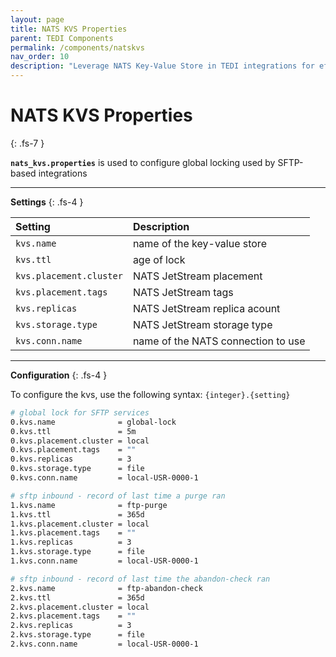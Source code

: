 ```yaml
---
layout: page
title: NATS KVS Properties
parent: TEDI Components
permalink: /components/natskvs
nav_order: 10
description: "Leverage NATS Key-Value Store in TEDI integrations for efficient data storage and retrieval, enhancing communication between enterprise components"
---
```


# NATS KVS Properties
{: .fs-7 }

**`nats_kvs.properties`** is used to configure global locking used by SFTP-based integrations

---

**Settings**
{: .fs-4 }


| **Setting**                    | **Description**          |
|:------------------------------|:--------------------------|
| `kvs.name`                    | name of the key-value store |
| `kvs.ttl`                     | age of lock |
| `kvs.placement.cluster`       | NATS JetStream placement |
| `kvs.placement.tags`          | NATS JetStream tags |
| `kvs.replicas `               | NATS JetStream replica acount |
| `kvs.storage.type`            | NATS JetStream storage type |
| `kvs.conn.name`               | name of the NATS connection to use |


---

**Configuration**
{: .fs-4 }

To configure the kvs, use the following syntax: `{integer}.{setting}`

```sh
# global lock for SFTP services
0.kvs.name              = global-lock
0.kvs.ttl               = 5m
0.kvs.placement.cluster = local
0.kvs.placement.tags    = ""
0.kvs.replicas          = 3
0.kvs.storage.type      = file
0.kvs.conn.name         = local-USR-0000-1

# sftp inbound - record of last time a purge ran
1.kvs.name              = ftp-purge
1.kvs.ttl               = 365d
1.kvs.placement.cluster = local
1.kvs.placement.tags    = ""
1.kvs.replicas          = 3
1.kvs.storage.type      = file
1.kvs.conn.name         = local-USR-0000-1

# sftp inbound - record of last time the abandon-check ran
2.kvs.name              = ftp-abandon-check
2.kvs.ttl               = 365d
2.kvs.placement.cluster = local
2.kvs.placement.tags    = ""
2.kvs.replicas          = 3
2.kvs.storage.type      = file
2.kvs.conn.name         = local-USR-0000-1
```